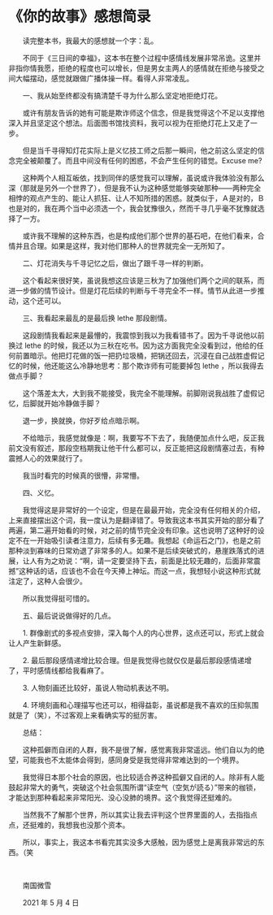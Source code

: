# 《你的故事》感想简录

　　读完整本书，我最大的感想就一个字：乱。

　　不同于《三日间的幸福》，这本书在整个过程中感情线发展非常吊诡。这里并非指你情我愿，拒绝的程度也可以增长，但是男女主两人的感情就在拒绝与接受之间大幅摆动，感觉就跟做广播体操一样。看得人非常凌乱。

　　一、我从始至终都没有搞清楚千寻为什么那么坚定地拒绝灯花。

　　或许有朋友告诉的她有可能是欺诈师这个信念，但是我觉得这个不足以支撑他深入并且坚定这个想法。后面图书馆找资料，我可以视为在拒绝灯花上又走了一步。

　　但是当千寻得知灯花实际上是义忆技工师之后那一瞬间，他之前这么坚定的信念完全被颠覆了。而且中间没有任何的困惑，不会产生任何的错觉。Excuse me?

　　这种两个人相互皈依，找到同伴的感觉我可以理解，虽说或许我体验没有那么深（那就是另外一个世界了），但是我不认为这种感觉能够突破那种——两种完全相悖的观点产生的、能让人抓狂、让人不知所措的困惑。就类似于，Ａ是对的，Ｂ也是对的，我在两个当中必须选一个，我会犹豫很久，然而千寻几乎毫不犹豫就选择了一方。

　　或许我不理解的这种东西，也是构成他们那个世界的基石吧，在他们看来，合情并且合理。如果是这样，我对他们那种人的世界就完全一无所知了。

　　二、灯花消失与千寻记忆之后，做出了跟千寻一样的判断。

　　这个看起来很好笑，虽说我想这应该是三秋为了加强他们两个之间的联系，而进一步做的情节设计。但是灯花后续的判断与千寻完全不一样。情节从此进一步推动，这个还可以。

　　三、我看起来最乱的是最后换 lethe 那段剧情。

　　这段剧情我看起来是最懵的，我震惊到我以为我看错书了。因为千寻说他以前换过 lethe 的时候，我还以为三秋在吃书。因为这方面我完全没看到过，他给的任何前置暗示。他把灯花做的饭一把扔垃圾桶，把锅还回去，沉浸在自己战胜虚假记忆的时候，他还能这么冷静地思考：那个欺诈师有可能要掉包 lethe ，所以我得去做点手脚？

　　这个落差太大，大到我不能接受，我完全不能理解。前脚刚说我战胜了虚假记忆，后脚就开始冷静做手脚？

　　退一步，换就换，你好歹给点暗示啊。

　　不给暗示，我感觉就像是：啊，我要写不下去了，我随便加点什么吧，反正我前文没有叙述，那段空档期我让他干什么都可以，反正能把这段剧情塞过去，有种震撼人心的效果就行了。

　　我当时看完的时候真的很懵，非常懵。

　　四、义忆。

　　我觉得这是非常好的一个设定，但是在最最开始，完全没有任何相关的介绍，上来直接摆出这个词，我一度认为是翻译错了。导致我这本书其实开始的部分看了两遍，第二遍开始看的时候，对之前的情节完全没有印象。这也说明了这种好的设定不在一开始吸引读者注意力，后续有多无趣。我想起《命运石之门》，也是之前那种淡到寡味的日常劝退了非常多的人。如果不是后续突破式的，悬崖跌落式的进展，让人有为之劝说：“啊，请一定要坚持下去，前面是比较无趣的，后面非常震撼”这种话的话，应该也不会在今天捧上神坛。而这一点，我想轻小说这种形式就注定了，这种人会很少。

　　所以我觉得挺可惜的。

　　五、最后说说做得好的几点。

　　1\. 群像剧式的多视点安排，深入每个人的内心世界，这点还可以，形式上就会让人产生新鲜感。

　　2\. 最后那段感情递增比较合理。但是我觉得也就仅仅是最后那段感情递增了，平时感情线都给我看麻了。

　　3\. 人物刻画还比较好，虽说人物动机表达不明。

　　4\. 环境刻画和心理描写也还可以，相得益彰，虽说都是我不喜欢的压抑氛围就是了（笑），不过客观上来看确实写的挺厉害。

　　总结：

　　这种孤僻而自闭的人群，我不是很了解，感觉离我非常遥远。他们自以为的绝望，可能我也不太能体会得到，感同身受是我觉得非常难达到的一个境界。

　　我觉得日本那个社会的原因，也比较适合养这种孤僻又自闭的人。除非有人能鼓起非常大的勇气，突破这个社会氛围所谓“读空气（空気が読る）”带来的枷锁，才能达到那种看起来非常阳光、没心没肺的境界。这个我觉得还挺难的。

　　当然我不了解那个世界，所以其实让我去评判这个世界里面的人，去指指点点，还挺难的，我想我也没那个资本。

　　所以，事实上，我这本书看完其实没多大感触，因为感觉上是离我非常远的东西。（笑

<br />

　　南国微雪

　　2021 年 5 月 4 日

